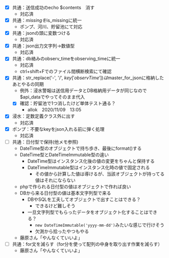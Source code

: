 - [x] 共通：送信成功のecho $contents　消す
  - 対応済
- [x] 共通：$missingを$is_missingに統一
  - ポンプ、河川、貯留池にて対応
- [x] 共通：jsonの頭に変数つける
  - 対応済
- [x] 共通：json出力文字列→数値型
  - 対応済
- [x] 共通：db絡みのobserv_timeをobserving_timeに統一
  - 対応済
  - ctrl+shift+Fでのファイル間横断検索にて確認
- [x] 共通：str_replace('-', '/', $key['observTime'])は$master_for_jsonに格納したあとやるの同期
  - 例外：浸水警報は送信用データとDB格納用データが同じなので$api_dataでやってそのまま代入
  - [x] 確認：貯留池で1つ消したけど単体テスト通る？
    - allok　2020/11/09　13:05
- [x] 浸水：定数定義クラス外に出す
  - 対応済
- [x] ポンプ：不要なkeyをjson入れる前に弾く処理
  - 対応済
- [ ] 共通：日付型で保持(他メモ参照)
  - DateTime型のオブジェクトで持ち歩き、最後にformat()する
  - DateTime型とDateTimeImmutable型の違い
    - DateTime型はインスタンス化後の値の変更をちゃんと保持する
    - DateTimeImmutable型はインスタンス化時の値で固定される
      - その値から計算した値は導けるが、当該オブジェクトが持ってる値はそれにならない
  - phpで作られる日付型の値はオブジェクトで作れば良い
  - DBから来る日付型の値は基本文字列型で来る
    - DBやSQLを工夫してオブジェクトで出すことはできる？
      - できるけど難しそう
    - 一旦文字列型でもらったデータをオブジェクト化することはできる？
      - `new DateTimeImmutable('yyyy-mm-dd')`みたいな感じで行けそう
      - 欠測から拾ったやつもやる
  - 藤原さん「やんなくていいよ」
- [ ] 共通：for文を減らす（for分を使って配列の中身を取り出す作業を減らす）
  - 藤原さん「やんなくていいよ」
